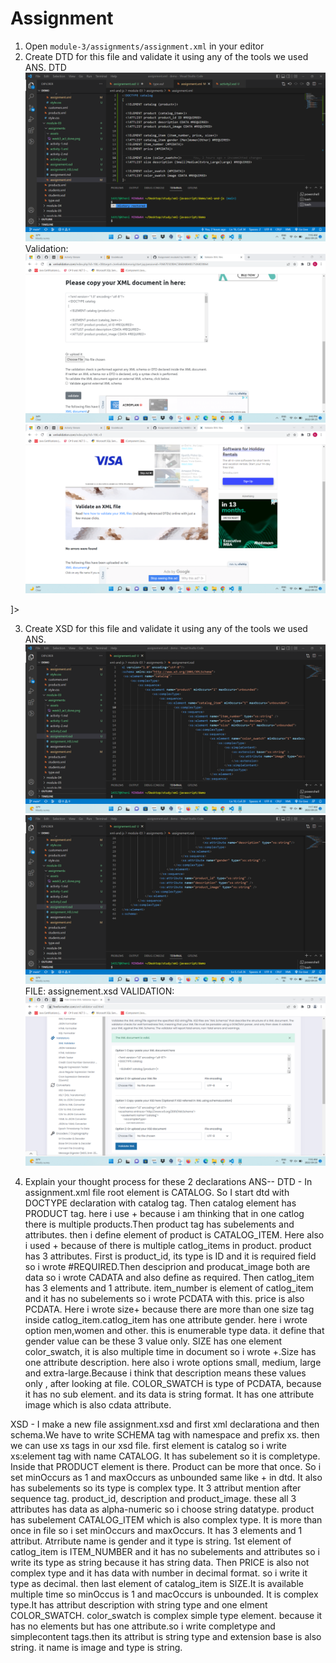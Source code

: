 # Assignment

1. Open `module-3/assignments/assignment.xml` in your editor
2. Create DTD for this file and validate it using any of the tools we used
ANS. DTD
![image info](./assets/dtd-m3.png)
Validation:
![image info](./assets/dtd-file-m3.png)
![image info](./assets/dtd-noerror-m3.png)
<!DOCTYPE catalog
[
  <!ELEMENT catalog (product+)>

  <!ELEMENT product (catalog_item+)>
  <!ATTLIST product product_id ID #REQUIRED>
  <!ATTLIST product description CDATA #REQUIRED>
  <!ATTLIST product product_image CDATA #REQUIRED>

  <!ELEMENT catalog_item (item_number, price, size+)>
  <!ATTLIST catalog_item gender (Men|Women|Other) #REQUIRED>
  <!ELEMENT item_number (#PCDATA)>
  <!ELEMENT price (#PCDATA)>
 
  <!ELEMENT size (color_swatch+)>
  <!ATTLIST size description (Small|Medium|Extra_Large|Large) #REQUIRED>
  
  <!ELEMENT color_swatch (#PCDATA)>
  <!ATTLIST color_swatch image CDATA #REQUIRED>
]>

3. Create XSD for this file and validate it using any of the tools we used
ANS. 
![image info](./assets/xsd-part1-m3.png)
![image info](./assets/xsd-part2-m3.png)
FILE:
    assignement.xsd
VALIDATION:
![image info](./assets/xsd-done-m3.png)

4. Explain your thought process for these 2 declarations
ANS--
DTD - In assignment.xml file root element is CATALOG. So I start dtd with DOCTYPE declaration with catalog tag. Then catalog element has PRODUCT tag. here i use + because i am thinking that
in one catlog there is multiple products.Then product tag has subelements and attributes. then i define element of product is CATALOG_ITEM. Here also i used + because of there is multiple catlog_items in product. product has 3 attributes. First is product_id, its type is ID and it is required field so i wrote #REQUIRED.Then desciprion and producat_image both are data so i wrote CADATA and also define as required.
Then catlog_item has 3 elements and 1 attribute. item_number is element of catlog_item and it has no subelements so i wrote PCDATA with this. price is also PCDATA. Here i wrote size+ because there are more than one size tag inside catlog_item.catlog_item has one attribute gender. here i wrote option men,women and other. this is enumerable type data. it define that gender value can be these 3 value only.
SIZE has one element color_swatch, it is also multiple time in document so i wrote +.Size has one attribute description. here also i wrote options small, medium, large and extra-large.Because i think that description means these values only , after looking at file.
COLOR_SWATCH is type of PCDATA, because it has no sub element. and its data is string format.
It has one attribute image which is also cdata attribute.

XSD -
I make a new file assignment.xsd and first xml declarationa and then schema.We have to write SCHEMA tag with namespace and prefix xs. then we can use xs tags in our xsd file.
first element is catalog so i write xs:element tag with name CATALOG. It has subelement so it is completype. Inside that PRODUCT element is there. Product can be more that once. So i set minOccurs as 1 and maxOccurs as unbounded same like + in dtd. It also has subelements so its type is complex type. It 3 attribut mention after sequence tag. product_id, description and product_image. these all 3 attributes has data as alpha-numeric so i choose string datatype.
product has subelement CATALOG_ITEM which is also complex type. It is more than once in file so i set minOccurs and maxOccurs. It has 3 elements and 1 attribut. Atrribute name is gender and it type is string. 1st element of catlog_item is ITEM_NUMBER and it has no subelements and attributes so i write its type as string because it has string data. Then PRICE is also not complex type and it has data with number in decimal format. so i write it type as decimal. then last element of catalog_item is SIZE.It is available multiple time so minOccus is 1 and macOccurs is unbounded. It is complex type.It has attribut description with string type and one elment COLOR_SWATCH.
color_swatch is complex simple type element. because it has no elements but has one attribute.so i write completype and simplecontent tags.then its attribut is string type and extension base is also string. it name is image and type is string.